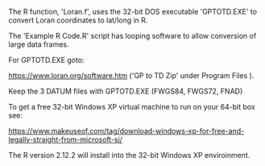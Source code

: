 The R function, 'Loran.f', uses the 32-bit DOS executable 'GPTOTD.EXE' to convert Loran coordinates to lat/long in R.

The 'Example R Code.R' script has looping software to allow conversion of large data frames. 

For GPTOTD.EXE goto:

   https://www.loran.org/software.htm  ('GP to TD Zip' under Program Files
   ).
    
 Keep the 3 DATUM files with GPTOTD.EXE (FWGS84, FWGS72, FNAD)
    
To get a free 32-bit Windows XP virtual machine to run on your 64-bit box see:

   https://www.makeuseof.com/tag/download-windows-xp-for-free-and-legally-straight-from-microsoft-si/

The R version 2.12.2 will install into the 32-bit Windows XP enviroinment.
